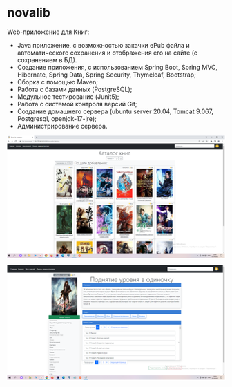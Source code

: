 # novalib
Web-приложение для Книг:
- Java приложение, с возможностью закачки ePub файла и автоматического сохранения и отображения его на сайте (с сохранением в БД).
- Создание приложения, с использованием Spring Boot, Spring MVC, Hibernate, Spring Data, Spring Security, Thymeleaf, Bootstrap;
- Сборка с помощью Maven;
- Работа с базами данных (PostgreSQL);
- Модульное тестирование (Junit5);
- Работа с системой контроля версий Git;
- Создание домашнего сервера (ubuntu server 20.04, Tomcat 9.067, Postgresql, openjdk-17-jre);
- Администрирование сервера.

![Screen_Novalib](https://github.com/N0vaT/novalib/blob/master/1.png)


![Screen_Novalib](https://github.com/N0vaT/novalib/blob/master/2.png)
